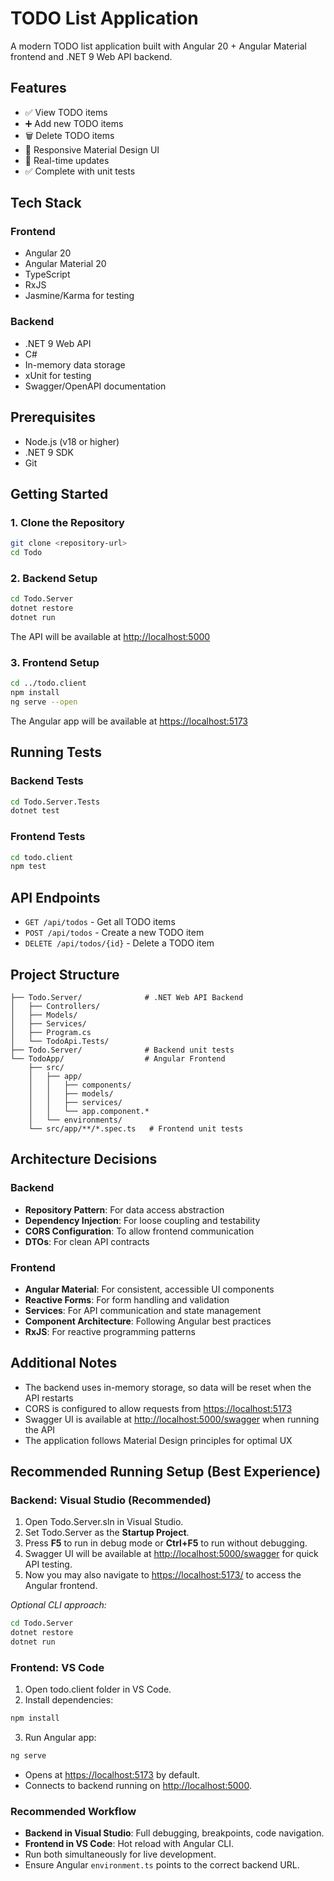 # TODO List Application

A modern TODO list application built with Angular 20 + Angular Material frontend and .NET 9 Web API backend.

## Features

* ✅ View TODO items
* ➕ Add new TODO items
* 🗑️ Delete TODO items
* 📱 Responsive Material Design UI
* 🔄 Real-time updates
* ✅ Complete with unit tests

## Tech Stack

### Frontend

* Angular 20
* Angular Material 20
* TypeScript
* RxJS
* Jasmine/Karma for testing

### Backend

* .NET 9 Web API
* C#
* In-memory data storage
* xUnit for testing
* Swagger/OpenAPI documentation

## Prerequisites

* Node.js (v18 or higher)
* .NET 9 SDK
* Git

## Getting Started

### 1. Clone the Repository

```bash
git clone <repository-url>
cd Todo
```

### 2. Backend Setup

```bash
cd Todo.Server
dotnet restore
dotnet run
```

The API will be available at [http://localhost:5000](http://localhost:5000)

### 3. Frontend Setup

```bash
cd ../todo.client
npm install
ng serve --open
```

The Angular app will be available at [https://localhost:5173](https://localhost:5173)

## Running Tests

### Backend Tests

```bash
cd Todo.Server.Tests
dotnet test
```

### Frontend Tests

```bash
cd todo.client
npm test
```

## API Endpoints

* `GET /api/todos` - Get all TODO items
* `POST /api/todos` - Create a new TODO item
* `DELETE /api/todos/{id}` - Delete a TODO item

## Project Structure

```
├── Todo.Server/              # .NET Web API Backend
│   ├── Controllers/
│   ├── Models/
│   ├── Services/
│   ├── Program.cs
│   └── TodoApi.Tests/
├── Todo.Server/              # Backend unit tests
└── TodoApp/                  # Angular Frontend
    ├── src/
    │   ├── app/
    │   │   ├── components/
    │   │   ├── models/
    │   │   ├── services/
    │   │   └── app.component.*
    │   └── environments/
    └── src/app/**/*.spec.ts   # Frontend unit tests
```

## Architecture Decisions

### Backend

* **Repository Pattern**: For data access abstraction
* **Dependency Injection**: For loose coupling and testability
* **CORS Configuration**: To allow frontend communication
* **DTOs**: For clean API contracts

### Frontend

* **Angular Material**: For consistent, accessible UI components
* **Reactive Forms**: For form handling and validation
* **Services**: For API communication and state management
* **Component Architecture**: Following Angular best practices
* **RxJS**: For reactive programming patterns

## Additional Notes

* The backend uses in-memory storage, so data will be reset when the API restarts
* CORS is configured to allow requests from [https://localhost:5173](https://localhost:5173)
* Swagger UI is available at [http://localhost:5000/swagger](http://localhost:5000/swagger) when running the API
* The application follows Material Design principles for optimal UX

## Recommended Running Setup (Best Experience)

### Backend: Visual Studio (Recommended)

1. Open Todo.Server.sln in Visual Studio.
2. Set Todo.Server as the **Startup Project**.
3. Press **F5** to run in debug mode or **Ctrl+F5** to run without debugging.
4. Swagger UI will be available at [http://localhost:5000/swagger](http://localhost:5000/swagger) for quick API testing.
5. Now you may also navigate to [https://localhost:5173/](https://localhost:5173/) to access the Angular frontend.

*Optional CLI approach:*

```bash
cd Todo.Server
dotnet restore
dotnet run
```

### Frontend: VS Code

1. Open todo.client folder in VS Code.
2. Install dependencies:

```bash
npm install
```

3. Run Angular app:

```bash
ng serve
```

* Opens at [https://localhost:5173](https://localhost:5173) by default.
* Connects to backend running on [http://localhost:5000](http://localhost:5000).

### Recommended Workflow

* **Backend in Visual Studio**: Full debugging, breakpoints, code navigation.
* **Frontend in VS Code**: Hot reload with Angular CLI.
* Run both simultaneously for live development.
* Ensure Angular `environment.ts` points to the correct backend URL.
